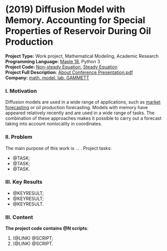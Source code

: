 # (2019) Diffusion Model with Memory. Accounting for Special Properties of Reservoir During Oil Production  
**Project Type:** Work project, Mathematical Modeling, Academic Research  
**Programming Language:** [Maple 18](https://en.wikipedia.org/wiki/Maple), Python 3  
**Project Сode:** [Non-steady Equation](https://github.com/ResearchMachine/work-project-radial-fractial-derivative-numerical-scheme/blob/main/%D0%9D%D0%B5%D1%81%D1%82%D0%B0%D1%86%D0%B8%D0%BE%D0%BD%D0%B0%D1%80%D0%BA%D0%B0%20%D1%8F%D0%B2%D0%BD%D0%B0%D1%8F%20%D1%81%D1%85%D0%B5%D0%BC%D0%B0.txt), [Steady Equation](https://github.com/ResearchMachine/work-project-radial-fractial-derivative-numerical-scheme/blob/main/%D0%9A%D1%80%D0%B0%D0%B5%D0%B2%D0%B0%D1%8F%20%D0%B7%D0%B0%D0%B4%D0%B0%D1%87%D0%B0%20%D0%BD%D0%B0%20%D0%BE%D0%B1%D0%B5%D0%B8%D1%85%20%D0%BA%D0%BE%D0%BD%D1%86%D0%B0%D1%85%20ver%203.txt)  
**Project Full Description**:  [About Conference Presentation.pdf](https://github.com/ResearchMachine/work-project-radial-fractial-derivative-numerical-scheme/blob/main/About%20Conference%20Presentation.pdf)  
**Company:** [math. model. lab. GAMMETT](http://gammett.ugatu.su/)  




### I. Motivation
Diffusion models are used in a wide range of applications, such as [market forecasting](https://arrow.tudublin.ie/cgi/viewcontent.cgi?article=1016&context=engscheleart2) or oil production forecasting. Models with memory have appeared relatively recently and are used in a wide range of tasks. The combination of these approaches makes it possible to carry out a forecast taking into account nonlocality in coordinates.

### II. Problem
The main purpose of this work is ... .
Project tasks:
* @TASK;  
* @TASK;  
* @TASK.

### III. Key Results 
* @KEYRESULT;  
* @KEYRESULT;  
* @KEYRESULT.

### III. Content


**The project code contains @N scripts**:
1. (@LINK) @SCRIPT;  
2. (@LINK) @SCRIPT.
